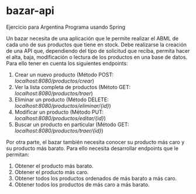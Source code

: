 # bazar-api
Ejercicio para Argentina Programa usando Spring

Un bazar necesita de una aplicación que le permite realizar el ABML de cada uno de sus productos que tiene en stock.
Debe realizarse la creación de una API que, dependiendo del tipo de solicitud que reciba, permita hacer el alta, baja, modificación o lectura de los productos en una base de datos. Para ello tener en cuenta los siguientes endpoints:

1. Crear un nuevo producto (Método POST: *localhost:8080/productos/crear*)
2. Ver la lista completa de productos (Métoto GET: *localhost:8080/productos/traer*)
3. Eliminar un producto (Método DELETE: *localhost:8080/productos/eliminar/{id}*)
4. Modificar un producto (Método PUT: *localhost:8080/productos/editar/{id}*)
5. Buscar un producto en particular (Método GET: *localhost:8080/productos/traer/{id}*)

Por otra parte, el bazar también necesita conocer su producto más caro y su producto más barato. Para ello necesita desarrollar endpoints que le permitan:

1. Obtener el producto más barato.
2. Obtener el producto más caro.
3. Obtener todos los productos ordenados de más barato a más caro.
4. Obtener todos los productos de más caro a más barato.

